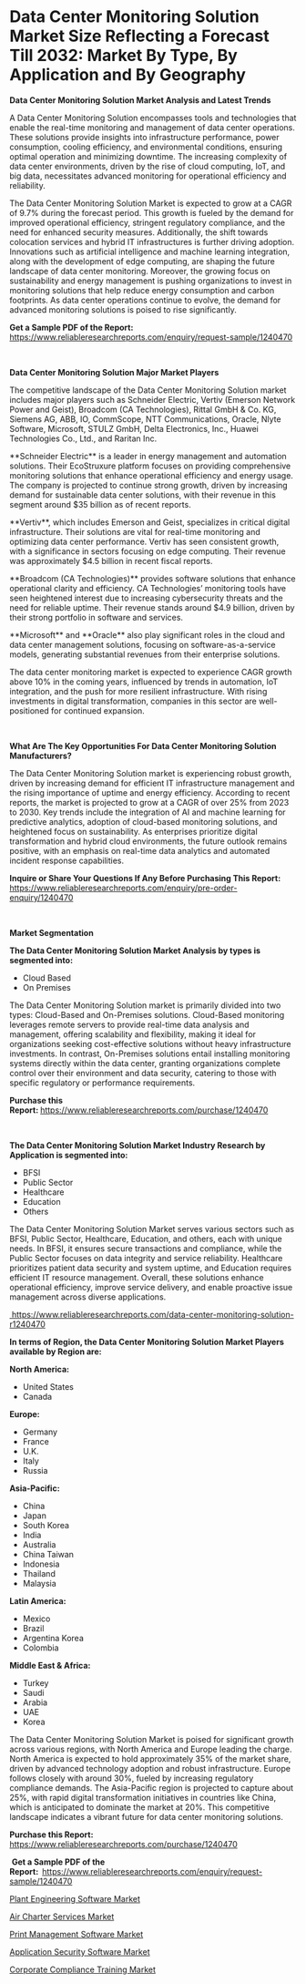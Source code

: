 <p><h1>Data Center Monitoring Solution Market Size Reflecting a Forecast Till 2032: Market By Type, By Application and By Geography</h1></p><p><strong>Data Center Monitoring Solution Market Analysis and Latest Trends</strong></p>
<p><p>A Data Center Monitoring Solution encompasses tools and technologies that enable the real-time monitoring and management of data center operations. These solutions provide insights into infrastructure performance, power consumption, cooling efficiency, and environmental conditions, ensuring optimal operation and minimizing downtime. The increasing complexity of data center environments, driven by the rise of cloud computing, IoT, and big data, necessitates advanced monitoring for operational efficiency and reliability.</p><p>The Data Center Monitoring Solution Market is expected to grow at a CAGR of 9.7% during the forecast period. This growth is fueled by the demand for improved operational efficiency, stringent regulatory compliance, and the need for enhanced security measures. Additionally, the shift towards colocation services and hybrid IT infrastructures is further driving adoption. Innovations such as artificial intelligence and machine learning integration, along with the development of edge computing, are shaping the future landscape of data center monitoring. Moreover, the growing focus on sustainability and energy management is pushing organizations to invest in monitoring solutions that help reduce energy consumption and carbon footprints. As data center operations continue to evolve, the demand for advanced monitoring solutions is poised to rise significantly.</p></p>
<p><strong>Get a Sample PDF of the Report:&nbsp;</strong> <a href="https://www.reliableresearchreports.com/enquiry/request-sample/1240470?utm_campaign=16&utm_medium=2&utm_source=Github&utm_content=ia&utm_term=10032025&utm_id=data-center-monitoring-solution">https://www.reliableresearchreports.com/enquiry/request-sample/1240470</a></p>
<p>&nbsp;</p>
<p><strong>Data Center Monitoring Solution Major Market Players</strong></p>
<p><p>The competitive landscape of the Data Center Monitoring Solution market includes major players such as Schneider Electric, Vertiv (Emerson Network Power and Geist), Broadcom (CA Technologies), Rittal GmbH & Co. KG, Siemens AG, ABB, IO, CommScope, NTT Communications, Oracle, Nlyte Software, Microsoft, STULZ GmbH, Delta Electronics, Inc., Huawei Technologies Co., Ltd., and Raritan Inc. </p><p>**Schneider Electric** is a leader in energy management and automation solutions. Their EcoStruxure platform focuses on providing comprehensive monitoring solutions that enhance operational efficiency and energy usage. The company is projected to continue strong growth, driven by increasing demand for sustainable data center solutions, with their revenue in this segment around $35 billion as of recent reports.</p><p>**Vertiv**, which includes Emerson and Geist, specializes in critical digital infrastructure. Their solutions are vital for real-time monitoring and optimizing data center performance. Vertiv has seen consistent growth, with a significance in sectors focusing on edge computing. Their revenue was approximately $4.5 billion in recent fiscal reports.</p><p>**Broadcom (CA Technologies)** provides software solutions that enhance operational clarity and efficiency. CA Technologies’ monitoring tools have seen heightened interest due to increasing cybersecurity threats and the need for reliable uptime. Their revenue stands around $4.9 billion, driven by their strong portfolio in software and services.</p><p>**Microsoft** and **Oracle** also play significant roles in the cloud and data center management solutions, focusing on software-as-a-service models, generating substantial revenues from their enterprise solutions.</p><p>The data center monitoring market is expected to experience CAGR growth above 10% in the coming years, influenced by trends in automation, IoT integration, and the push for more resilient infrastructure. With rising investments in digital transformation, companies in this sector are well-positioned for continued expansion.</p></p>
<p>&nbsp;</p>
<p><strong>What Are The Key Opportunities For Data Center Monitoring Solution Manufacturers?</strong></p>
<p><p>The Data Center Monitoring Solution market is experiencing robust growth, driven by increasing demand for efficient IT infrastructure management and the rising importance of uptime and energy efficiency. According to recent reports, the market is projected to grow at a CAGR of over 25% from 2023 to 2030. Key trends include the integration of AI and machine learning for predictive analytics, adoption of cloud-based monitoring solutions, and heightened focus on sustainability. As enterprises prioritize digital transformation and hybrid cloud environments, the future outlook remains positive, with an emphasis on real-time data analytics and automated incident response capabilities.</p></p>
<p><strong>Inquire or Share Your Questions If Any Before Purchasing This Report:</strong> <a href="https://www.reliableresearchreports.com/enquiry/pre-order-enquiry/1240470?utm_campaign=16&utm_medium=2&utm_source=Github&utm_content=ia&utm_term=10032025&utm_id=data-center-monitoring-solution">https://www.reliableresearchreports.com/enquiry/pre-order-enquiry/1240470</a></p>
<p>&nbsp;</p>
<p><strong>Market Segmentation</strong></p>
<p><strong>The Data Center Monitoring Solution Market Analysis by types is segmented into:</strong></p>
<p><ul><li>Cloud Based</li><li>On Premises</li></ul></p>
<p><p>The Data Center Monitoring Solution market is primarily divided into two types: Cloud-Based and On-Premises solutions. Cloud-Based monitoring leverages remote servers to provide real-time data analysis and management, offering scalability and flexibility, making it ideal for organizations seeking cost-effective solutions without heavy infrastructure investments. In contrast, On-Premises solutions entail installing monitoring systems directly within the data center, granting organizations complete control over their environment and data security, catering to those with specific regulatory or performance requirements.</p></p>
<p><strong>Purchase this Report:&nbsp;</strong><a href="https://www.reliableresearchreports.com/purchase/1240470?utm_campaign=16&utm_medium=2&utm_source=Github&utm_content=ia&utm_term=10032025&utm_id=data-center-monitoring-solution">https://www.reliableresearchreports.com/purchase/1240470</a></p>
<p>&nbsp;</p>
<p><strong>The Data Center Monitoring Solution Market Industry Research by Application is segmented into:</strong></p>
<p><ul><li>BFSI</li><li>Public Sector</li><li>Healthcare</li><li>Education</li><li>Others</li></ul></p>
<p><p>The Data Center Monitoring Solution Market serves various sectors such as BFSI, Public Sector, Healthcare, Education, and others, each with unique needs. In BFSI, it ensures secure transactions and compliance, while the Public Sector focuses on data integrity and service reliability. Healthcare prioritizes patient data security and system uptime, and Education requires efficient IT resource management. Overall, these solutions enhance operational efficiency, improve service delivery, and enable proactive issue management across diverse applications.</p></p>
<p><a href="https://www.reliableresearchreports.com/data-center-monitoring-solution-r1240470?utm_campaign=16&utm_medium=2&utm_source=Github&utm_content=ia&utm_term=10032025&utm_id=data-center-monitoring-solution">&nbsp;https://www.reliableresearchreports.com/data-center-monitoring-solution-r1240470</a></p>
<p><strong>In terms of Region, the Data Center Monitoring Solution Market Players available by Region are:</strong></p>
<p>
    <p> <strong> North America: </strong>
        <ul>
            <li>United States</li>
            <li>Canada</li>
        </ul>
        </p> 
    <p> <strong> Europe: </strong>
        <ul>
            <li>Germany</li>
            <li>France</li>
            <li>U.K.</li>
            <li>Italy</li>
            <li>Russia</li>
        </ul>
        </p> 
    <p> <strong> Asia-Pacific: </strong>
        <ul>
            <li>China</li>
            <li>Japan</li>
            <li>South Korea</li>
            <li>India</li>
            <li>Australia</li>
            <li>China Taiwan</li>
            <li>Indonesia</li>
            <li>Thailand</li>
            <li>Malaysia</li>
        </ul>
        </p> 
    <p> <strong> Latin America: </strong>
        <ul>
            <li>Mexico</li>
            <li>Brazil</li>
            <li>Argentina Korea</li>
            <li>Colombia</li>
        </ul>
        </p> 
    <p> <strong> Middle East & Africa: </strong>
        <ul>
            <li>Turkey</li>
            <li>Saudi</li>
            <li>Arabia</li>
            <li>UAE</li>
            <li>Korea</li>
        </ul>
    </p>
    </p>
<p><p>The Data Center Monitoring Solution Market is poised for significant growth across various regions, with North America and Europe leading the charge. North America is expected to hold approximately 35% of the market share, driven by advanced technology adoption and robust infrastructure. Europe follows closely with around 30%, fueled by increasing regulatory compliance demands. The Asia-Pacific region is projected to capture about 25%, with rapid digital transformation initiatives in countries like China, which is anticipated to dominate the market at 20%. This competitive landscape indicates a vibrant future for data center monitoring solutions.</p></p>
<p><strong>Purchase this Report: </strong><a href="https://www.reliableresearchreports.com/purchase/1240470?utm_campaign=16&utm_medium=2&utm_source=Github&utm_content=ia&utm_term=10032025&utm_id=data-center-monitoring-solution">https://www.reliableresearchreports.com/purchase/1240470</a></p>
<p>&nbsp;<strong>Get a Sample PDF of the Report:&nbsp;&nbsp;</strong><a href="https://www.reliableresearchreports.com/enquiry/request-sample/1240470?utm_campaign=16&utm_medium=2&utm_source=Github&utm_content=ia&utm_term=10032025&utm_id=data-center-monitoring-solution">https://www.reliableresearchreports.com/enquiry/request-sample/1240470</a></p>
<p><strong></strong></p>
<p><p><a href="https://github.com/cobinaydin13/Market-Research-Report-List-1/blob/main/plant-engineering-software-market.md?utm_campaign=16&utm_medium=2&utm_source=Github&utm_content=ia&utm_term=10032025&utm_id=data-center-monitoring-solution">Plant Engineering Software Market</a></p><p><a href="https://github.com/jenevycachat/Market-Research-Report-List-1/blob/main/air-charter-services-market.md?utm_campaign=16&utm_medium=2&utm_source=Github&utm_content=ia&utm_term=10032025&utm_id=data-center-monitoring-solution">Air Charter Services Market</a></p><p><a href="https://github.com/mehakmiamid1/Market-Research-Report-List-1/blob/main/print-management-software-market.md?utm_campaign=16&utm_medium=2&utm_source=Github&utm_content=ia&utm_term=10032025&utm_id=data-center-monitoring-solution">Print Management Software Market</a></p><p><a href="https://github.com/osamhcombre/Market-Research-Report-List-1/blob/main/application-security-software-market.md?utm_campaign=16&utm_medium=2&utm_source=Github&utm_content=ia&utm_term=10032025&utm_id=data-center-monitoring-solution">Application Security Software Market</a></p><p><a href="https://github.com/cachaskluwe/Market-Research-Report-List-1/blob/main/corporate-compliance-training-market.md?utm_campaign=16&utm_medium=2&utm_source=Github&utm_content=ia&utm_term=10032025&utm_id=data-center-monitoring-solution">Corporate Compliance Training Market</a></p></p>